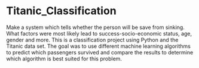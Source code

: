 # Titanic_Classification
Make a system which tells whether the person will be save from sinking. What factors were most likely lead to success-socio-economic status, age, gender and more.
This is a classification project using Python and the Titanic data set. The goal was to use different machine learning algorithms to predict which passengers survived and compare the results to determine which algorithm is best suited for this problem.
